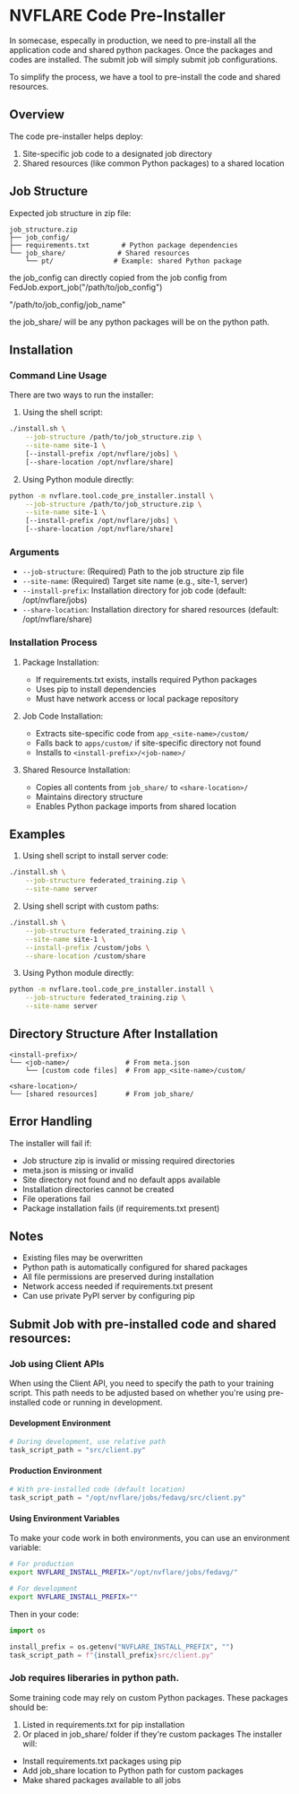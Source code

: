 # NVFLARE Code Pre-Installer

In somecase, especally in production, we need to pre-install all the application code and shared python packages. Once the packages and codes are installed. The submit job will simply submit job configurations. 

To simplify the process, we have a tool to pre-install the code and shared resources.


## Overview

The code pre-installer helps deploy:
1. Site-specific job code to a designated job directory
2. Shared resources (like common Python packages) to a shared location

## Job Structure

Expected job structure in zip file:
```
job_structure.zip
├── job_config/
├── requirements.txt        # Python package dependencies
└── job_share/             # Shared resources
    └── pt/               # Example: shared Python package
```
the job_config can directly copied from the job config from FedJob.export_job("/path/to/job_config")

"/path/to/job_config/job_name"

the job_share/ will be any python packages will be on the python path. 


## Installation

### Command Line Usage
There are two ways to run the installer:

1. Using the shell script:
```bash
./install.sh \
    --job-structure /path/to/job_structure.zip \
    --site-name site-1 \
    [--install-prefix /opt/nvflare/jobs] \
    [--share-location /opt/nvflare/share]
```

2. Using Python module directly:
```bash
python -m nvflare.tool.code_pre_installer.install \
    --job-structure /path/to/job_structure.zip \
    --site-name site-1 \
    [--install-prefix /opt/nvflare/jobs] \
    [--share-location /opt/nvflare/share]
```

### Arguments

- `--job-structure`: (Required) Path to the job structure zip file
- `--site-name`: (Required) Target site name (e.g., site-1, server)
- `--install-prefix`: Installation directory for job code (default: /opt/nvflare/jobs)
- `--share-location`: Installation directory for shared resources (default: /opt/nvflare/share)

### Installation Process

1. Package Installation:
   - If requirements.txt exists, installs required Python packages
   - Uses pip to install dependencies
   - Must have network access or local package repository

2. Job Code Installation:
   - Extracts site-specific code from `app_<site-name>/custom/`
   - Falls back to `apps/custom/` if site-specific directory not found
   - Installs to `<install-prefix>/<job-name>/`

3. Shared Resource Installation:
   - Copies all contents from `job_share/` to `<share-location>/`
   - Maintains directory structure
   - Enables Python package imports from shared location

## Examples

1. Using shell script to install server code:
```bash
./install.sh \
    --job-structure federated_training.zip \
    --site-name server
```

2. Using shell script with custom paths:
```bash
./install.sh \
    --job-structure federated_training.zip \
    --site-name site-1 \
    --install-prefix /custom/jobs \
    --share-location /custom/share
```

3. Using Python module directly:
```bash
python -m nvflare.tool.code_pre_installer.install \
    --job-structure federated_training.zip \
    --site-name server
```

## Directory Structure After Installation

```
<install-prefix>/
└── <job-name>/              # From meta.json
    └── [custom code files]  # From app_<site-name>/custom/

<share-location>/
└── [shared resources]       # From job_share/
```

## Error Handling

The installer will fail if:
- Job structure zip is invalid or missing required directories
- meta.json is missing or invalid
- Site directory not found and no default apps available
- Installation directories cannot be created
- File operations fail
- Package installation fails (if requirements.txt present)

## Notes

- Existing files may be overwritten
- Python path is automatically configured for shared packages
- All file permissions are preserved during installation
- Network access needed if requirements.txt present
- Can use private PyPI server by configuring pip


## Submit Job with pre-installed code and shared resources:

### Job using Client APIs

When using the Client API, you need to specify the path to your training script. This path needs to be adjusted based on whether you're using pre-installed code or running in development.

#### Development Environment
```python
# During development, use relative path
task_script_path = "src/client.py"
```

#### Production Environment
```python
# With pre-installed code (default location)
task_script_path = "/opt/nvflare/jobs/fedavg/src/client.py"
```

#### Using Environment Variables
To make your code work in both environments, you can use an environment variable:

```bash
# For production
export NVFLARE_INSTALL_PREFIX="/opt/nvflare/jobs/fedavg/"

# For development
export NVFLARE_INSTALL_PREFIX=""
```

Then in your code:
```python
import os

install_prefix = os.getenv("NVFLARE_INSTALL_PREFIX", "")
task_script_path = f"{install_prefix}src/client.py"
```

### Job requires liberaries in python path.  

Some training code may rely on custom Python packages. These packages should be:
1. Listed in requirements.txt for pip installation
2. Or placed in job_share/ folder if they're custom packages
The installer will:
- Install requirements.txt packages using pip
- Add job_share location to Python path for custom packages
- Make shared packages available to all jobs

